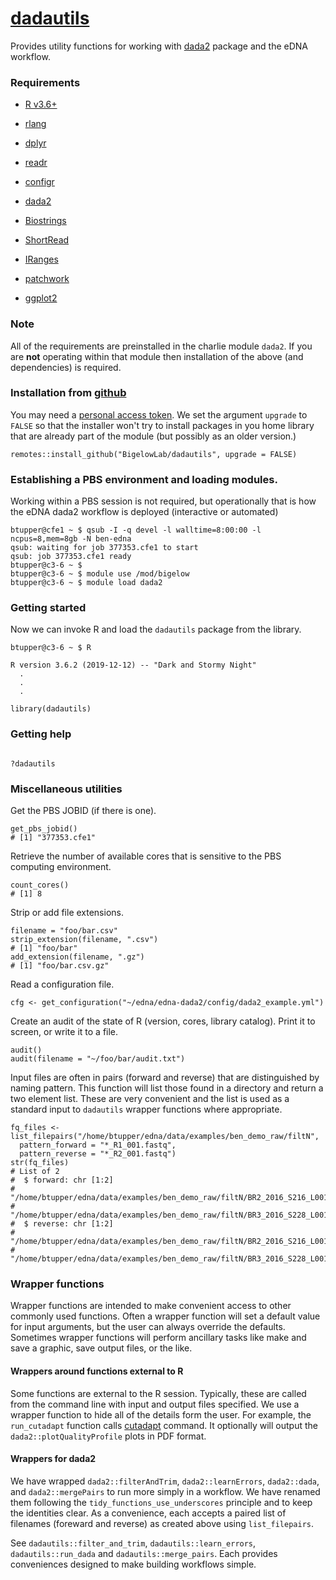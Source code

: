 # [dadautils](https://github.com/BigelowLab/dadautils)

Provides utility functions for working with [dada2](https://benjjneb.github.io/dada2/index.html) package and the eDNA workflow.

### Requirements

+ [R v3.6+](https://www.r-project.org/)

+ [rlang](https://CRAN.R-project.org/package=rlang)

+ [dplyr](https://CRAN.R-project.org/package=dplyrg)

+ [readr](https://CRAN.R-project.org/package=readr)

+ [configr](https://CRAN.R-project.org/package=configr)

+ [dada2](https://CRAN.R-project.org/package=dada2)

+ [Biostrings](https://bioconductor.org/packages/release/bioc/html/Biostrings.html)

+ [ShortRead](https://bioconductor.org/packages/release/bioc/html/ShortRead.html)

+ [IRanges](https://bioconductor.org/packages/release/bioc/html/IRanges.html)

+ [patchwork](https://CRAN.R-project.org/package=patchwork)

+ [ggplot2](https://CRAN.R-project.org/package=ggplot2)
	

### Note

All of the requirements are preinstalled in the charlie module `dada2`.  If you are **not** operating within that module then installation of the above (and dependencies) is required.

### Installation from [github](https://github.com)

You may need a [personal access token](https://github.com/settings/tokens).  We set the argument `upgrade` to `FALSE` so that the installer won't try to install packages in you home library that are already part of the module (but possibly as an older version.)

```
remotes::install_github("BigelowLab/dadautils", upgrade = FALSE)
```

### Establishing a PBS environment and loading modules.

Working within a PBS session is not required, but operationally that is how the eDNA dada2 workflow is deployed (interactive or automated)

```
btupper@cfe1 ~ $ qsub -I -q devel -l walltime=8:00:00 -l ncpus=8,mem=8gb -N ben-edna
qsub: waiting for job 377353.cfe1 to start
qsub: job 377353.cfe1 ready
btupper@c3-6 ~ $
btupper@c3-6 ~ $ module use /mod/bigelow
btupper@c3-6 ~ $ module load dada2
```

### Getting started

Now we can invoke R and load the `dadautils` package from the library.

```
btupper@c3-6 ~ $ R

R version 3.6.2 (2019-12-12) -- "Dark and Stormy Night"
  .
  .
  .
  
library(dadautils)
```

### Getting help
```

?dadautils
```

### Miscellaneous utilities

Get the PBS JOBID (if there is one).

```
get_pbs_jobid()
# [1] "377353.cfe1"
```

Retrieve the number of available cores that is sensitive to the PBS computing environment.

```
count_cores()
# [1] 8
```

Strip or add file extensions.

```
filename = "foo/bar.csv"
strip_extension(filename, ".csv")
# [1] "foo/bar"
add_extension(filename, ".gz")
# [1] "foo/bar.csv.gz"
```

Read a configuration file.

```
cfg <- get_configuration("~/edna/edna-dada2/config/dada2_example.yml")
```

Create an audit of the state of R (version, cores, library catalog). Print it to screen,
or write it to a file.

```
audit()
audit(filename = "~/foo/bar/audit.txt")
```

Input files are often in pairs (forward and reverse) that are distinguished by naming pattern. This function will list those found in a directory and return a two element list.  These are very convenient and the list is used as a standard input to `dadautils` wrapper functions where appropriate.

```
fq_files <- list_filepairs("/home/btupper/edna/data/examples/ben_demo_raw/filtN",
  pattern_forward = "*_R1_001.fastq",
  pattern_reverse = "*_R2_001.fastq") 
str(fq_files)
# List of 2
#  $ forward: chr [1:2] 
#     "/home/btupper/edna/data/examples/ben_demo_raw/filtN/BR2_2016_S216_L001_R1_001.fastq"
#     "/home/btupper/edna/data/examples/ben_demo_raw/filtN/BR3_2016_S228_L001_R1_001.fastq"
#  $ reverse: chr [1:2] 
#     "/home/btupper/edna/data/examples/ben_demo_raw/filtN/BR2_2016_S216_L001_R2_001.fastq" 
#     "/home/btupper/edna/data/examples/ben_demo_raw/filtN/BR3_2016_S228_L001_R2_001.fastq"
```

### Wrapper functions

Wrapper functions are intended to make convenient access to other commonly used functions.  Often a wrapper function will set a default value for input arguments, but the user can always override the defaults.  Sometimes wrapper functions will perform ancillary tasks like make and save a graphic, save output files, or the like.

#### Wrappers around functions external to R 

Some functions are external to the R session.  Typically, these are called from the command line with input and output files specified.  We use a wrapper function to hide all of the details form the user.  For example, the `run_cutadapt` function calls [cutadapt](https://cutadapt.readthedocs.io/en/stable/) command.  It optionally will output the `dada2::plotQualityProfile` plots in PDF format.

#### Wrappers for dada2

We have wrapped `dada2::filterAndTrim`,  `dada2::learnErrors`,  `dada2::dada`, and `dada2::mergePairs` to run more simply in a workflow.  We have renamed them following the `tidy_functions_use_underscores` principle and to keep the identities clear. As a convenience, each accepts a paired list of filenames (foreward and reverse) as created above using `list_filepairs`.

See `dadautils::filter_and_trim`, `dadautils::learn_errors`, `dadautils::run_dada` and `dadautils::merge_pairs`.  Each provides conveniences designed to make building workflows simple.
